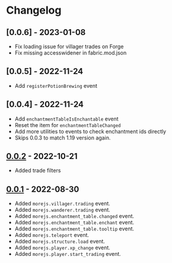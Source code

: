 # Changelog
## [0.0.6] - 2023-01-08
- Fix loading issue for villager trades on Forge
- Fix missing accesswidener in fabric.mod.json

## [0.0.5] - 2022-11-24
- Add `registerPotionBrewing` event

## [0.0.4] - 2022-11-24
- Add `enchantmentTableIsEnchantable` event
- Reset the item for `enchantmentTableChanged`
- Add more utilities to events to check enchantment ids directly
- Skips 0.0.3 to match 1.19 version again.

## [0.0.2] - 2022-10-21
- Added trade filters

## [0.0.1] - 2022-08-30
- Added `morejs.villager.trading` event.
- Added `morejs.wanderer.trading` event.
- Added `morejs.enchantment_table.changed` event.
- Added `morejs.enchantment_table.enchant` event.
- Added `morejs.enchantment_table.tooltip` event.
- Added `morejs.teleport` event.
- Added `morejs.structure.load` event.
- Added `morejs.player.xp_change` event.
- Added `morejs.player.start_trading` event.

<!-- Versions -->
[0.0.3]: https://github.com/AlmostReliable/morejs/releases/tag/v1.18-0.0.3-beta
[0.0.2]: https://github.com/AlmostReliable/morejs/releases/tag/v1.18-0.0.2-beta
[0.0.1]: https://github.com/AlmostReliable/morejs/releases/tag/v1.18-0.0.1-beta
